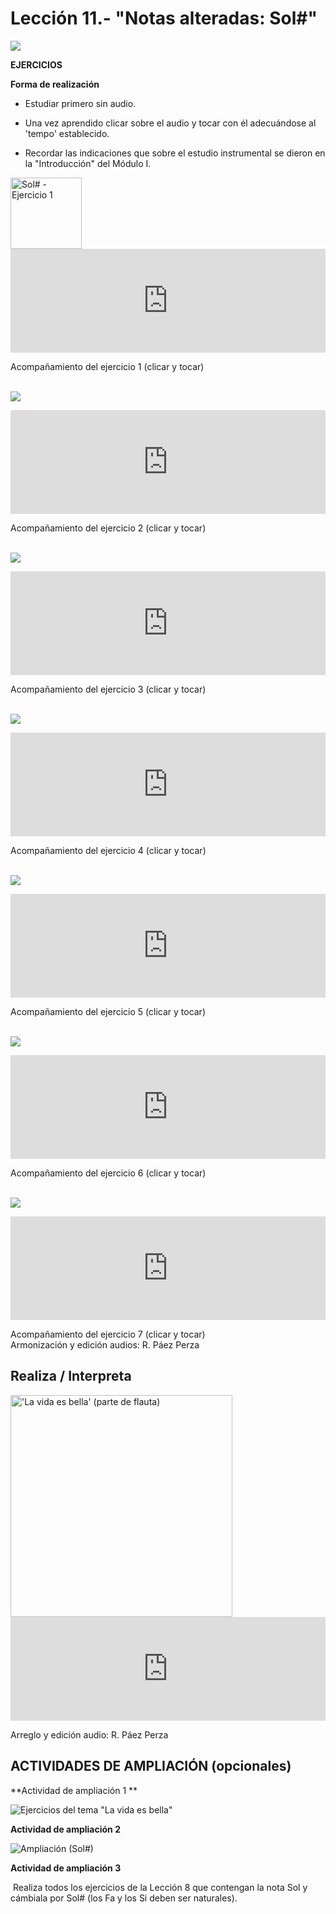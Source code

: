 
# Lección 11.- "Notas alteradas: Sol#"

![](img/Posicion_Sol_num_.gif)

**EJERCICIOS**

**Forma de realización**

- Estudiar primero sin audio.

- Una vez aprendido clicar sobre el audio y tocar con él adecuándose al 'tempo' establecido.

- Recordar las indicaciones que sobre el estudio instrumental se dieron en la "Introducción" del Módulo I.

<img src="img/Sol_num__Ejer_1.jpg" alt="Sol# - Ejercicio 1" title="Sol# - Ejercicio 1" height="114" />
<iframe width="100%" height="166" scrolling="no" frameborder="no" src="https://w.soundcloud.com/player/?url=https%3A//api.soundcloud.com/tracks/344090250&amp;color=%23ff5500&amp;auto_play=false&amp;hide_related=false&amp;show_comments=true&amp;show_user=true&amp;show_reposts=false"></iframe>

Acompañamiento del ejercicio 1 (clicar y tocar)
<br />
<br />

![](img/Sol_num__Ejer_2.jpg)

<iframe width="100%" height="166" scrolling="no" frameborder="no" src="https://w.soundcloud.com/player/?url=https%3A//api.soundcloud.com/tracks/344090251&amp;color=%23ff5500&amp;auto_play=false&amp;hide_related=false&amp;show_comments=true&amp;show_user=true&amp;show_reposts=false"></iframe>

Acompañamiento del ejercicio 2 (clicar y tocar)
<br />
<br />

![](img/Sol_num__Ejer_3.jpg)

<iframe width="100%" height="166" scrolling="no" frameborder="no" src="https://w.soundcloud.com/player/?url=https%3A//api.soundcloud.com/tracks/344090252&amp;color=%23ff5500&amp;auto_play=false&amp;hide_related=false&amp;show_comments=true&amp;show_user=true&amp;show_reposts=false"></iframe>

Acompañamiento del ejercicio 3 (clicar y tocar)
<br />
<br />

![](img/Sol_num__Ejer_4.gif)

<iframe width="100%" height="166" scrolling="no" frameborder="no" src="https://w.soundcloud.com/player/?url=https%3A//api.soundcloud.com/tracks/344090253&amp;color=%23ff5500&amp;auto_play=false&amp;hide_related=false&amp;show_comments=true&amp;show_user=true&amp;show_reposts=false"></iframe>

Acompañamiento del ejercicio 4 (clicar y tocar)
<br />
<br />

![](img/Sol_num__Ejer_5.jpg)

<iframe width="100%" height="166" scrolling="no" frameborder="no" src="https://w.soundcloud.com/player/?url=https%3A//api.soundcloud.com/tracks/344090254&amp;color=%23ff5500&amp;auto_play=false&amp;hide_related=false&amp;show_comments=true&amp;show_user=true&amp;show_reposts=false"></iframe>

Acompañamiento del ejercicio 5 (clicar y tocar)
<br />
<br />

![](img/Sol_num__Ejer_6.jpg)

<iframe width="100%" height="166" scrolling="no" frameborder="no" src="https://w.soundcloud.com/player/?url=https%3A//api.soundcloud.com/tracks/344090256&amp;color=%23ff5500&amp;auto_play=false&amp;hide_related=false&amp;show_comments=true&amp;show_user=true&amp;show_reposts=false"></iframe>

Acompañamiento del ejercicio 6 (clicar y tocar)
<br />
<br />

![](img/Sol_num__Ejer_7.jpg)

<iframe width="100%" height="166" scrolling="no" frameborder="no" src="https://w.soundcloud.com/player/?url=https%3A//api.soundcloud.com/tracks/344090257&amp;color=%23ff5500&amp;auto_play=false&amp;hide_related=false&amp;show_comments=true&amp;show_user=true&amp;show_reposts=false"></iframe>

Acompañamiento del ejercicio 7 (clicar y tocar)<br /> Armonización y edición audios: R. Páez Perza




## Realiza / Interpreta

<img src="img/L11_VidaBella_(flauta)_GRIS.gif" height="355" alt="'La vida es bella' (parte de flauta)" title="'La vida es bella' (parte de flauta)" />

<iframe width="100%" height="166" scrolling="no" frameborder="no" src="https://w.soundcloud.com/player/?url=https%3A//api.soundcloud.com/tracks/344090305&amp;color=%23ff5500&amp;auto_play=false&amp;hide_related=false&amp;show_comments=true&amp;show_user=true&amp;show_reposts=false"></iframe>

Arreglo y edición audio: R. Páez Perza




## ACTIVIDADES DE AMPLIACIÓN (opcionales)

**Actividad de ampliación 1 **

<img src="img/EjerFla_VitaBella_18jul15.gif" alt='Ejercicios del tema "La vida es bella"' title='Ejercicios del tema "La vida es bella"' />


**Actividad de ampliación 2**

<img src="img/Ampliacion_Sol_num_.gif" alt="Ampliación (Sol#)" title="Ampliación (Sol#)" />

**Actividad de ampliación 3**

 Realiza todos los ejercicios de la Lección 8 que contengan la nota Sol y cámbiala por Sol# (los Fa y los Si deben ser naturales).
